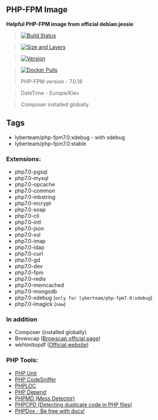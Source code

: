 ## PHP-FPM Image

 **Helpful PHP-FPM image from official debian:jessie**

 >  [![Build Status](https://travis-ci.org/lyberteam/php-fpm7.0.png?branch=master)](https://travis-ci.org/lyberteam/php-fpm7.0)

 >  [![Size and Layers](https://images.microbadger.com/badges/image/lyberteam/php-fpm7.0.svg?branch=master)](https://microbadger.com/images/lyberteam/php-fpm7.0)

 >  [![Version](https://images.microbadger.com/badges/version/lyberteam/php-fpm7.0.svg)](https://microbadger.com/images/lyberteam/php-fpm7.0)

 >  [![Docker Pulls](https://img.shields.io/docker/pulls/mashape/kong.svg)](https://hub.docker.com/r/lyberteam/php-fpm7.0)
 >
 > PHP-FPM version - 7.0.18

 > DateTime - Europe/Kiev

 > Composer installed globally

## Tags
 * lyberteam/php-fpm7.0:xdebug - with xdebug
 * lyberteam/php-fpm7.0:stable

### Extensions:

 * php7.0-pgsql
 * php7.0-mysql
 * php7.0-opcache
 * php7.0-common
 * php7.0-mbstring
 * php7.0-mcrypt
 * php7.0-soap
 * php7.0-cli
 * php7.0-intl
 * php7.0-json
 * php7.0-xsl
 * php7.0-imap
 * php7.0-ldap
 * php7.0-curl
 * php7.0-gd
 * php7.0-dev
 * php7.0-fpm
 * php7.0-redis
 * php7.0-memcached
 * php7.0-mongodb
 * php7.0-xdebug (`only for lyberteam/php-fpm7.0:xdebug`)
 * php7.0-imagick (`new`)

### In addition

 * Composer (installed globally)
 * Browscap ([Browscap official page](http://browscap.org/))
 * wkhtmltopdf ([Official website](https://wkhtmltopdf.org/))

### PHP Tools:
 * [PHP Unit](https://phpunit.de/)
 * [PHP CodeSniffer](https://www.squizlabs.com/php-codesniffer)
 * [PHPLOC](https://inviqa.com/blog/phploc-php-lines-code)
 * [PHP Depend](https://pdepend.org/)
 * [PHPMD (Mess Detector)](https://phpmd.org/)
 * [PHPCPD (Detecting duplicate code in PHP files)](http://www.codediesel.com/tools/detecting-duplicate-code-in-php-files/)
 * [PHPDox - Be free with docs!](http://phpdox.de/)